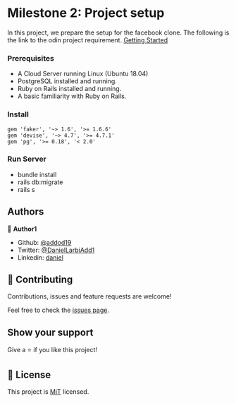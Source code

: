 # Milestone 2: Project setup

In this project, we prepare the setup for the facebook clone. The following is the link to the odin project requirement. [Getting Started](https://www.theodinproject.com/courses/ruby-on-rails/lessons/final-project)


### Prerequisites

- A Cloud Server running Linux (Ubuntu 18.04)
- PostgreSQL installed and running.
- Ruby on Rails installed and running.
- A basic familiarity with Ruby on Rails.


### Install

```
gem 'faker', '~> 1.6', '>= 1.6.6'
gem 'devise', '~> 4.7', '>= 4.7.1'
gem 'pg', '>= 0.18', '< 2.0'
```
### Run Server

- bundle install
- rails db:migrate
- rails s

## Authors

👤 **Author1**

- Github: [@addod19](https://github.com/addod19)
- Twitter: [@DanielLarbiAdd1](https://twitter.com/DanielLarbiAdd1)
- Linkedin: [daniel](https://linkedin.com/in/daniel-larbi-addo-9738b0128/)

## 🤝 Contributing

Contributions, issues and feature requests are welcome!

Feel free to check the [issues page](https://github.com/addod19/test-fb-clone/issues).

## Show your support

Give a ⭐️ if you like this project!


## 📝 License

This project is [MiT](LICENSE) licensed.

